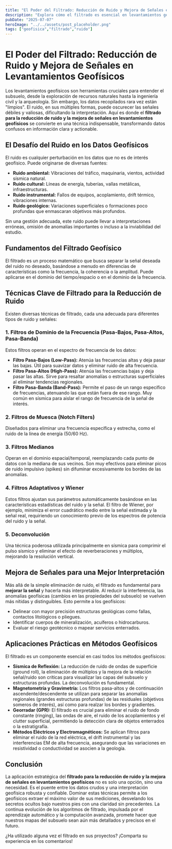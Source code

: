 ```yaml
---
title: "El Poder del Filtrado: Reducción de Ruido y Mejora de Señales en Levantamientos Geofísicos"
description: "Explora cómo el filtrado es esencial en levantamientos geofísicos para eliminar el ruido y realzar las señales, permitiendo una interpretación precisa del subsuelo. Descubre las principales técnicas y sus aplicaciones prácticas."
pubDate: "2025-07-07"
heroImage: "../../assets/post_placeholder.png"
tags: ["geofisica","filtrado","ruido"]
---
```



# El Poder del Filtrado: Reducción de Ruido y Mejora de Señales en Levantamientos Geofísicos

Los levantamientos geofísicos son herramientas cruciales para entender el subsuelo, desde la exploración de recursos naturales hasta la ingeniería civil y la arqueología. Sin embargo, los datos recopilados rara vez están "limpios". El ruido, en sus múltiples formas, puede oscurecer las señales débiles y valiosas, dificultando la interpretación. Aquí es donde el **filtrado para la reducción de ruido y la mejora de señales en levantamientos geofísicos** se convierte en una técnica indispensable, transformando datos confusos en información clara y actionable.

## El Desafío del Ruido en los Datos Geofísicos

El ruido es cualquier perturbación en los datos que no es de interés geofísico. Puede originarse de diversas fuentes:

*   **Ruido ambiental:** Vibraciones del tráfico, maquinaria, vientos, actividad sísmica natural.
*   **Ruido cultural:** Líneas de energía, tuberías, vallas metálicas, infraestructuras.
*   **Ruido instrumental:** Fallos de equipos, acoplamiento, drift térmico, vibraciones internas.
*   **Ruido geológico:** Variaciones superficiales o formaciones poco profundas que enmascaran objetivos más profundos.

Sin una gestión adecuada, este ruido puede llevar a interpretaciones erróneas, omisión de anomalías importantes o incluso a la inviabilidad del estudio.

## Fundamentos del Filtrado Geofísico

El filtrado es un proceso matemático que busca separar la señal deseada del ruido no deseado, basándose a menudo en diferencias de características como la frecuencia, la coherencia o la amplitud. Puede aplicarse en el dominio del tiempo/espacio o en el dominio de la frecuencia.

## Técnicas Clave de Filtrado para la Reducción de Ruido

Existen diversas técnicas de filtrado, cada una adecuada para diferentes tipos de ruido y señales:

### 1. Filtros de Dominio de la Frecuencia (Pasa-Bajos, Pasa-Altos, Pasa-Banda)

Estos filtros operan en el espectro de frecuencia de los datos:

*   **Filtro Pasa-Bajos (Low-Pass):** Atenúa las frecuencias altas y deja pasar las bajas. Útil para suavizar datos y eliminar ruido de alta frecuencia.
*   **Filtro Pasa-Altos (High-Pass):** Atenúa las frecuencias bajas y deja pasar las altas. Sirve para resaltar anomalías o estructuras superficiales al eliminar tendencias regionales.
*   **Filtro Pasa-Banda (Band-Pass):** Permite el paso de un rango específico de frecuencias, atenuando las que están fuera de ese rango. Muy común en sísmica para aislar el rango de frecuencia de la señal de interés.

### 2. Filtros de Muesca (Notch Filters)

Diseñados para eliminar una frecuencia específica y estrecha, como el ruido de la línea de energía (50/60 Hz).

### 3. Filtros Medianos

Operan en el dominio espacial/temporal, reemplazando cada punto de datos con la mediana de sus vecinos. Son muy efectivos para eliminar picos de ruido impulsivo (spikes) sin difuminar excesivamente los bordes de las anomalías.

### 4. Filtros Adaptativos y Wiener

Estos filtros ajustan sus parámetros automáticamente basándose en las características estadísticas del ruido y la señal. El filtro de Wiener, por ejemplo, minimiza el error cuadrático medio entre la señal estimada y la señal real, requiriendo un conocimiento previo de los espectros de potencia del ruido y la señal.

### 5. Deconvolución

Una técnica poderosa utilizada principalmente en sísmica para comprimir el pulso sísmico y eliminar el efecto de reverberaciones y múltiplos, mejorando la resolución vertical.

## Mejora de Señales para una Mejor Interpretación

Más allá de la simple eliminación de ruido, el filtrado es fundamental para **mejorar la señal** y hacerla más interpretable. Al reducir la interferencia, las anomalías geofísicas (cambios en las propiedades del subsuelo) se vuelven más nítidas y distinguibles. Esto permite a los geofísicos:

*   Delinear con mayor precisión estructuras geológicas como fallas, contactos litológicos o pliegues.
*   Identificar cuerpos de mineralización, acuíferos o hidrocarburos.
*   Evaluar el riesgo geotécnico o mapear servicios enterrados.

## Aplicaciones Prácticas en Métodos Geofísicos

El filtrado es un componente esencial en casi todos los métodos geofísicos:

*   **Sísmica de Reflexión:** La reducción de ruido de ondas de superficie (ground roll), la eliminación de múltiplos y la mejora de la relación señal/ruido son críticas para visualizar las capas del subsuelo y estructuras profundas. La deconvolución es fundamental.
*   **Magnetometría y Gravimetría:** Los filtros pasa-altos y de continuación ascendente/descendente se utilizan para separar las anomalías regionales (grandes estructuras profundas) de las residuales (objetivos someros de interés), así como para realzar los bordes y gradientes.
*   **Georradar (GPR):** El filtrado es crucial para eliminar el ruido de fondo constante (ringing), las ondas de aire, el ruido de los acoplamientos y el clutter superficial, permitiendo la detección clara de objetos enterrados o la estratigrafía.
*   **Métodos Eléctricos y Electromagnéticos:** Se aplican filtros para eliminar el ruido de la red eléctrica, el drift instrumental y las interferencias EM de alta frecuencia, asegurando que las variaciones en resistividad o conductividad se asocien a la geología.

## Conclusión

La aplicación estratégica del **filtrado para la reducción de ruido y la mejora de señales en levantamientos geofísicos** no es solo una opción, sino una necesidad. Es el puente entre los datos crudos y una interpretación geofísica robusta y confiable. Dominar estas técnicas permite a los geofísicos extraer el máximo valor de sus mediciones, desvelando los secretos ocultos bajo nuestros pies con una claridad sin precedentes. La continua evolución de los algoritmos de filtrado, impulsada por el aprendizaje automático y la computación avanzada, promete hacer que nuestros mapas del subsuelo sean aún más detallados y precisos en el futuro.

¿Ha utilizado alguna vez el filtrado en sus proyectos? ¡Comparta su experiencia en los comentarios!
